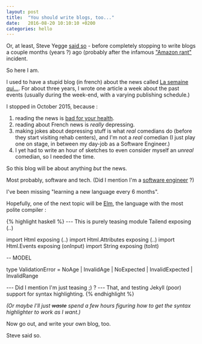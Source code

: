 ```yaml
---
layout: post
title:  "You should write blogs, too..."
date:   2016-08-20 10:10:10 +0200
categories: hello
---
```

Or, at least, Steve Yegge <a href="https://sites.google.com/site/steveyegge2/you-should-write-blogs">said so</a> - before completely stopping to write blogs a couple months (years ?) ago (probably after the infamous <a href="http://code.danyork.com/2011/11/11/the-google-vs-amazon-platform-rant-a-must-read-from-steve-yegge/">"Amazon rant"</a> incident.

So here I am.

I used to have a stupid blog (in french) about the news called <a href="https://lasemainequi.wordpress.com">La semaine qui...</a>. For about three years, I wrote one article a week about the past events (usually during the week-end, with a varying publishing schedule.)

I stopped in October 2015, because :

<ol>
<li>reading the news is <a href="https://www.theguardian.com/media/2013/apr/12/news-is-bad-rolf-dobelli">bad for your health</a>.</li>
<li>reading about French news is <em>really</em> depressing.</li>
<li>making jokes about depressing stuff is what <em>real</em> comedians do (before they start visiting rehab centers), and I'm not a <em>real</em> comedian (I just play one on stage, in between my day-job as a Software Engineer.)</li>
<li>I yet had to write an hour of sketches to even consider myself an <em>unreal</em> comedian, so I needed the time.</li>
</ol>

So this blog will be about anything <em>but</em> the news.

Most probably, software and tech. (Did I mention I'm a <a href="https://github.com/phtrivier">software engineer</a> ?)

I've been missing "learning a new language every 6 months".

Hopefully, one of the next topic will be <a href="http://elm-lang.org">Elm</a>, the language with the most polite compiler :

{% highlight haskell %}
--- This is purely teasing
module Tailend exposing (..)

import Html exposing (..)
import Html.Attributes exposing (..)
import Html.Events exposing (onInput)
import String exposing (toInt)

-- MODEL

type ValidationError
    = NoAge
    | InvalidAge
    | NoExpected
    | InvalidExpected
    | InvalidRange

--- Did I mention I'm just teasing ;) ?
--- That, and testing Jekyll (poor) support for syntax highlighting.
{% endhighlight %}

<em>(Or maybe I'll just <del>waste</del> spend a few hours figuring how to get the syntax highlighter to work as I want.)</em>

Now go out, and write your own blog, too.

Steve said so.
